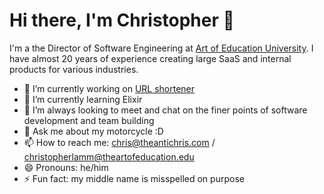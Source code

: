 # Hi there, I'm Christopher 👋

I'm a the Director of Software Engineering at [Art of Education University](https://theartofeducation.edu/). I have almost 20 years of experience creating large SaaS and internal products for various industries.

- 🔭 I’m currently working on [URL shortener](https://github.com/theantichris/url-shortener)
- 🌱 I’m currently learning Elixir
- 👯 I’m always looking to meet and chat on the finer points of software development and team building
- 💬 Ask me about my motorcycle :D
- 📫 How to reach me: chris@theantichris.com / christopherlamm@theartofeducation.edu
- 😄 Pronouns: he/him
- ⚡ Fun fact: my middle name is misspelled on purpose
